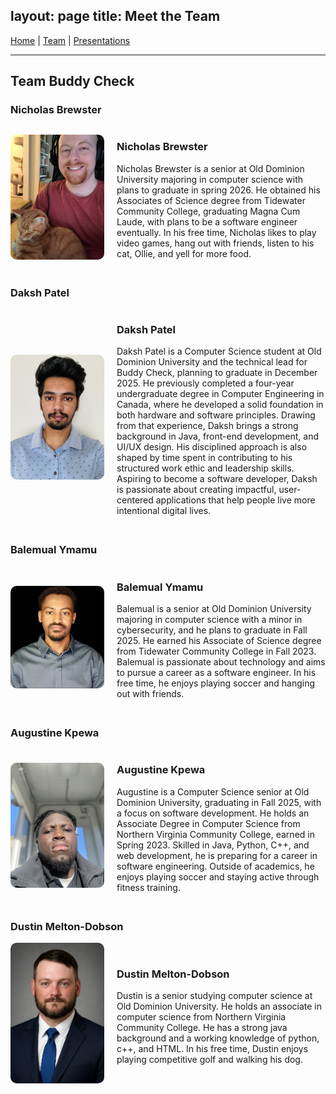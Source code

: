 layout: page
title: Meet the Team
---


[Home](index.md) | [Team](team.md) | [Presentations](presentations.md)

---

## Team Buddy Check

### Nicholas Brewster
<div style="display: flex; align-items: center; gap: 20px; margin-bottom: 30px;">
  <img src="assets/NicholasBrewster.jpg" alt="Nicholas Brewster" style="width: 150px; border-radius: 10px;" />
  <div>
    <h3>Nicholas Brewster</h3>
    <p>Nicholas Brewster is a senior at Old Dominion University majoring in computer science with plans to graduate in spring 2026. He obtained his Associates of Science degree from Tidewater Community College, graduating Magna Cum Laude, with plans to be a software engineer eventually. In his free time, Nicholas likes to play video games, hang out with friends, listen to his cat, Ollie, and yell for more food.</p>
  </div>
</div>



### Daksh Patel
<div style="display: flex; align-items: center; gap: 20px; margin-bottom: 30px;">
  <img src="assets/daksh.jpg" alt="Daksh Patel" style="width: 150px; border-radius: 10px;" />
  <div>
    <h3>Daksh Patel</h3>
    <p>Daksh Patel is a Computer Science student at Old Dominion University and the technical lead for Buddy Check, planning to graduate in December 2025. He previously completed a four-year undergraduate degree in Computer Engineering in Canada, where he developed a solid foundation in both hardware and software principles. Drawing from that experience, Daksh brings a strong background in Java, front-end development, and UI/UX design. His disciplined approach is also shaped by time spent in contributing to his structured work ethic and leadership skills. Aspiring to become a software developer, Daksh is passionate about creating impactful, user-centered applications that help people live more intentional digital lives.</p>
  </div>
</div>


### Balemual Ymamu

<div style="display: flex; align-items: center; gap: 20px; margin-bottom: 30px;">
  <img src="assets/Balemual.jpg" alt="Balemual Ymamu" style="width: 150px; border-radius: 10px;" />
  <div>
    <h3>Balemual Ymamu</h3>
    <p>Balemual is a senior at Old Dominion University majoring in computer science with a minor in cybersecurity, and he plans to graduate in Fall 2025. He earned his Associate of Science degree from Tidewater Community College in Fall 2023. Balemual is passionate about technology and aims to pursue a career as a software engineer. In his free time, he enjoys playing soccer and hanging out with friends.</p>
  </div>
</div>

### Augustine Kpewa

<div style="display: flex; align-items: center; gap: 20px; margin-bottom: 30px;">
<img src="assets/AugustineKpewa.jpg" alt="Augustine Kpewa" style="width: 150px; border-radius: 10px;" />
  <div>
    <h3>Augustine Kpewa</h3>
    <p>Augustine is a Computer Science senior at Old Dominion University, graduating in Fall 2025, with a focus on software development. He holds an Associate Degree in Computer Science from Northern Virginia Community College, earned in Spring 2023. Skilled in Java, Python, C++, and web development, he is preparing for a career in software engineering. Outside of academics, he enjoys playing soccer and staying active through fitness training.</p>
  </div>
</div>

### Dustin Melton-Dobson

<div style="display: flex; align-items: center; gap: 20px; margin-bottom: 30px;">
<img src="assets/DustinDobson.jpg" alt="Dustin Melton-Dobson" style="width: 150px; border-radius: 10px;" />
  <div>
    <h3>Dustin Melton-Dobson</h3>
    <p>Dustin is a senior studying computer science at Old Dominion University.  He holds an associate in computer science from Northern Virginia Community College.  He has a strong java background and a working knowledge of python, c++, and HTML.  In his free time, Dustin enjoys playing competitive golf and walking his dog.</p>
  </div>
</div>
